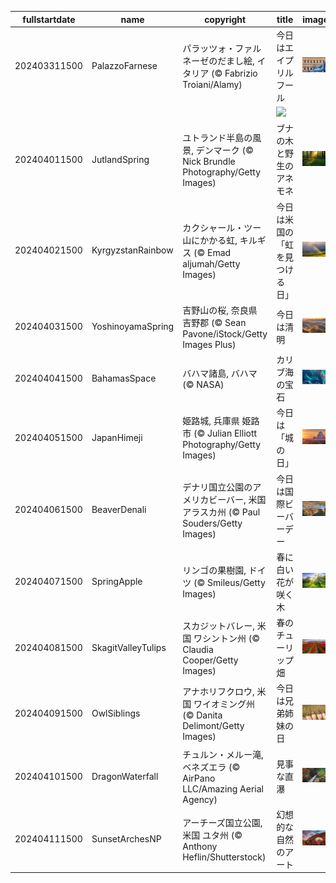 |fullstartdate|name|copyright|title|image|
|--|--|--|--|--|
202403311500|PalazzoFarnese|パラッツォ・ファルネーゼのだまし絵, イタリア (© Fabrizio Troiani/Alamy)|今日はエイプリルフール|![](/ja-JP/2024/04/202403311500PalazzoFarnese.jpg)|
||||![](/ja-JP/2024/04/.jpg)|
202404011500|JutlandSpring|ユトランド半島の風景, デンマーク (© Nick Brundle Photography/Getty Images)|ブナの木と野生のアネモネ|![](/ja-JP/2024/04/202404011500JutlandSpring.jpg)|
202404021500|KyrgyzstanRainbow|カクシャール・ツー山にかかる虹, キルギス (© Emad aljumah/Getty Images)|今日は米国の「虹を見つける日」|![](/ja-JP/2024/04/202404021500KyrgyzstanRainbow.jpg)|
202404031500|YoshinoyamaSpring|吉野山の桜, 奈良県 吉野郡 (© Sean Pavone/iStock/Getty Images Plus)|今日は清明|![](/ja-JP/2024/04/202404031500YoshinoyamaSpring.jpg)|
202404041500|BahamasSpace|バハマ諸島, バハマ (© NASA)|カリブ海の宝石|![](/ja-JP/2024/04/202404041500BahamasSpace.jpg)|
202404051500|JapanHimeji|姫路城, 兵庫県 姫路市 (© Julian Elliott Photography/Getty Images)|今日は「城の日」|![](/ja-JP/2024/04/202404051500JapanHimeji.jpg)|
202404061500|BeaverDenali|デナリ国立公園のアメリカビーバー, 米国 アラスカ州  (© Paul Souders/Getty Images)|今日は国際ビーバーデー|![](/ja-JP/2024/04/202404061500BeaverDenali.jpg)|
202404071500|SpringApple|リンゴの果樹園, ドイツ (© Smileus/Getty Images)|春に白い花が咲く木|![](/ja-JP/2024/04/202404071500SpringApple.jpg)|
202404081500|SkagitValleyTulips|スカジットバレー, 米国 ワシントン州 (© Claudia Cooper/Getty Images)|春のチューリップ畑|![](/ja-JP/2024/04/202404081500SkagitValleyTulips.jpg)|
202404091500|OwlSiblings|アナホリフクロウ, 米国 ワイオミング州 (© Danita Delimont/Getty Images)|今日は兄弟姉妹の日|![](/ja-JP/2024/04/202404091500OwlSiblings.jpg)|
202404101500|DragonWaterfall|チュルン・メルー滝, ベネズエラ (© AirPano LLC/Amazing Aerial Agency)|見事な直瀑|![](/ja-JP/2024/04/202404101500DragonWaterfall.jpg)|
202404111500|SunsetArchesNP|アーチーズ国立公園, 米国 ユタ州 (© Anthony Heflin/Shutterstock)|幻想的な自然のアート|![](/ja-JP/2024/04/202404111500SunsetArchesNP.jpg)|
